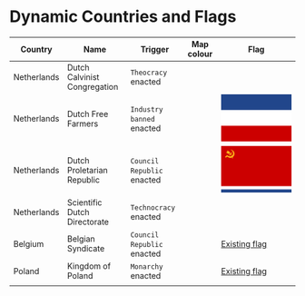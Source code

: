 # Dynamic Countries and Flags
 
 | Country     | Name                         | Trigger                    | Map colour | Flag                                                           |
 | ----------- | ---------------------------- | -------------------------- | ---------- | -------------------------------------------------------------- |
 | Netherlands | Dutch Calvinist Congregation | `Theocracy` enacted        |            |                                                                |
 | Netherlands | Dutch Free Farmers           | `Industry banned` enacted  |            | ![Dutch Free Farmers flag](<custom flags/NET_Agriculture.png>) |
 | Netherlands | Dutch Proletarian Republic   | `Council Republic` enacted |            | ![Dutch Free Farmers flag](<custom flags/NET_Communist.png>)   |
 | Netherlands | Scientific Dutch Directorate | `Technocracy` enacted      |            |                                                                |
 | Belgium     | Belgian Syndicate            | `Council Republic` enacted |            | [Existing flag](https://vic3.paradoxwikis.com/List_of_flags)   |
 | Poland      | Kingdom of Poland            | `Monarchy` enacted         |            | [Existing flag](https://vic3.paradoxwikis.com/List_of_flags)   |
 |             |                              |                            |            |                                                                |
   
